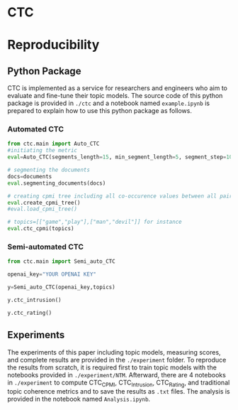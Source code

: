 # CTC

# Reproducibility
## Python Package
CTC is implemented as a service for researchers and engineers who aim to evaluate and fine-tune their topic models. The source code of this python package is provided in `./ctc` and a notebook named `example.ipynb` is prepared to explain how to use this python package as follows.

### Automated CTC
```python
from ctc.main import Auto_CTC
#initiating the metric
eval=Auto_CTC(segments_length=15, min_segment_length=5, segment_step=10,device="mps") 

# segmenting the documents
docs=documents 
eval.segmenting_documents(docs) 

# creating cpmi tree including all co-occurence values between all pairs of words 
eval.create_cpmi_tree() 
#eval.load_cpmi_tree() 

# topics=[["game","play"],["man","devil"]] for instance
eval.ctc_cpmi(topics) 
```

### Semi-automated CTC
```python
from ctc.main import Semi_auto_CTC

openai_key="YOUR OPENAI KEY"

y=Semi_auto_CTC(openai_key,topics)

y.ctc_intrusion()

y.ctc_rating()
```

## Experiments
The experiments of this paper including topic models, measuring scores, and complete results are provided in the `./experiment` folder. To reproduce the results from scratch, it is required first to train topic models with the notebooks provided in `./experiment/NTM`. Afterward, there are 4 notebooks in `./experiment` to compute CTC<sub>CPMI</sub>, CTC<sub>Intrusion</sub>, CTC<sub>Rating</sub>, and traditional topic coherence metrics and to save the results as `.txt` files. The analysis is provided in the notebook named `Analysis.ipynb`.
